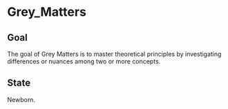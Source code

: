 # Grey_Matters

## Goal

The goal of Grey Matters is to master theoretical principles by investigating differences or nuances among two or more concepts.

## State

Newborn.
